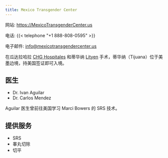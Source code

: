 ```yaml
---
title: Mexico Transgender Center
---
```


网站: <https://MexicoTransgenderCenter.us>

电话: {{< telephone "+1 888-808-0595" >}}

电子邮件: <info@mexicotransgendercenter.us>

在瓜达拉哈拉 [CHG Hospitales](http://chghospitales.com/Home/) 和蒂华纳
[Lityen](https://lityen.com.mx/) 手术，蒂华纳（Tijuana）位于美墨边境，持美国签证即可入境。

## 医生

- Dr. Ivan Aguilar
- Dr. Carlos Mendez

Aguilar 医生曾前往美国学习 Marci Bowers 的 SRS 技术。

## 提供服务

- SRS
- 睾丸切除
- 切平
